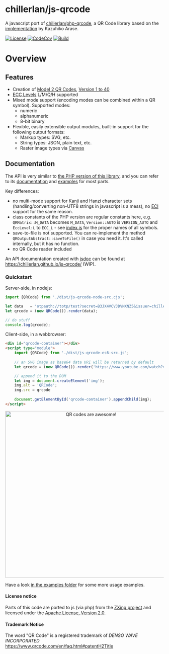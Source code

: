 # chillerlan/js-qrcode

A javascript port of [chillerlan/php-qrcode](https://github.com/chillerlan/php-qrcode), a QR Code library based on the [implementation](https://github.com/kazuhikoarase/qrcode-generator) by Kazuhiko Arase.

[![License][license-badge]][license]
[![CodeCov][coverage-badge]][coverage]
[![Build][gh-action-badge]][gh-action]

[license-badge]: https://img.shields.io/github/license/chillerlan/js-qrcode.svg
[license]: https://github.com/chillerlan/js-qrcode/blob/main/LICENSE
[coverage-badge]: https://img.shields.io/codecov/c/github/chillerlan/js-qrcode?logo=codecov&logoColor=ccc
[coverage]: https://codecov.io/github/chillerlan/js-qrcode
[gh-action-badge]: https://img.shields.io/github/actions/workflow/status/chillerlan/js-qrcode/build.yml?branch=main&logo=github&logoColor=ccc
[gh-action]: https://github.com/chillerlan/js-qrcode/actions/workflows/build.yml?query=branch%3Amain


# Overview

## Features

- Creation of [Model 2 QR Codes](https://www.qrcode.com/en/codes/model12.html), [Version 1 to 40](https://www.qrcode.com/en/about/version.html)
- [ECC Levels](https://www.qrcode.com/en/about/error_correction.html) L/M/Q/H supported
- Mixed mode support (encoding modes can be combined within a QR symbol). Supported modes:
	- numeric
	- alphanumeric
	- 8-bit binary
- Flexible, easily extensible output modules, built-in support for the following output formats:
	- Markup types: SVG, etc.
	- String types: JSON, plain text, etc.
    - Raster image types via [Canvas](https://developer.mozilla.org/en-US/docs/Web/API/HTMLCanvasElement)


## Documentation

The API is very similar to [the PHP version of this library](https://github.com/chillerlan/php-qrcode), and you can refer to its [documentation](https://php-qrcode.readthedocs.io/) and [examples](https://github.com/chillerlan/php-qrcode/tree/main/examples) for most parts.

Key differences:

- no multi-mode support for Kanji and Hanzi character sets (handling/converting non-UTF8 strings in javascript is a mess), no [ECI](https://en.wikipedia.org/wiki/Extended_Channel_Interpretation) support for the same reason.
- class constants of the PHP version are regular constants here, e.g. `QRMatrix::M_DATA` becomes `M_DATA`, `Version::AUTO` is `VERSION_AUTO` and `EccLevel:L` to `ECC_L` - see [index.js](https://github.com/chillerlan/js-qrcode/blob/main/src/index.js) for the proper names of all symbols.
- save-to-file is not supported. You can re-implement the method `QROutputAbstract::saveToFile()` in case you need it. It's called internally, but it has no function.
- no QR Code reader included

An API documentation created with [jsdoc](https://github.com/jsdoc/jsdoc) can be found at https://chillerlan.github.io/js-qrcode/ (WIP).


### Quickstart

Server-side, in nodejs:
```js
import {QRCode} from './dist/js-qrcode-node-src.cjs';

let data   = 'otpauth://totp/test?secret=B3JX4VCVJDVNXNZ5&issuer=chillerlan.net';
let qrcode = (new QRCode()).render(data);

// do stuff
console.log(qrcode);
```

Client-side, in a webbrowser:
```html
<div id="qrcode-container"></div>
<script type="module">
	import {QRCode} from './dist/js-qrcode-es6-src.js';
	
	// an SVG image as base64 data URI will be returned by default
	let qrcode = (new QRCode()).render('https://www.youtube.com/watch?v=dQw4w9WgXcQ');

	// append it to the DOM
	let img = document.createElement('img');
	img.alt = 'QRCode';
	img.src = qrcode
	
	document.getElementById('qrcode-container').appendChild(img);
</script>
```
<p align="center">
	<img alt="QR codes are awesome!" style="width: auto; height: 530px;" src="https://raw.githubusercontent.com/chillerlan/php-qrcode/main/.github/images/example.svg">
</p>

Have a look [in the examples folder](https://github.com/chillerlan/js-qrcode/tree/main/examples) for some more usage examples.


#### License notice
Parts of this code are ported to js (via php) from the [ZXing project](https://github.com/zxing/zxing) and licensed under the [Apache License, Version 2.0](./NOTICE).


#### Trademark Notice

The word "QR Code" is a registered trademark of *DENSO WAVE INCORPORATED*<br>
https://www.qrcode.com/en/faq.html#patentH2Title
